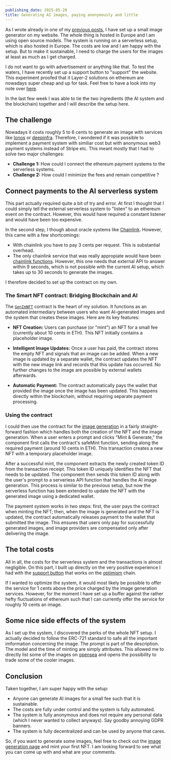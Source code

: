 ```yaml
---
publishing_date: 2025-05-20
title: Generating AI images, paying anonymously and little
---
```


As I wrote already in one of my [previous posts](6), I have set up a small image generator on my website. The whole thing is hosted in Europe and I am using open source models. The system is running on a serverless setup, which is also hosted in Europe. The costs are low and I am happy with the setup. But to make it sustainable, I need to charge the users for the images at least as much as I get charged.

I do not want to go with advertisement or anything like that. To test the waters, I have recently set up a support button to "support" the website. This experiment proofed that it Layer-2 solutions on ethereum are nowadays super cheap and up for task. Feel free to have a look into my note over [here](7).

In the last few week I was able to tie the two ingredients (the AI system and the blockchain) together and I will describe the setup here.

## The challenge

Nowadays it costs roughly 5 to 6 cents to generate an image with services like [Ionos](https://cloud.ionos.de/managed/ai-model-hub) or [deepinfra](https://deepinfra.com/). Therefore, I wondered if it was possible to implement a payment system with similiar cost but with anonymous web3 payment systems instead of Stripe etc. This meant mostly that I had to solve two major challenges:

- **Challenge 1:** How could I connect the ethereum payment systems to the serverless systems.
- **Challenge 2:** How could I minimize the fees and remain competitive ?

## Connect payments to the AI serverless system

This part actually required quite a bit of try and error. At first I thought that I could simply tell the external serverless system to "listen" to an ethereum event on the contract. However, this would have required a constant listener and would have been too expensive.

In the second step, I though about oracle systems like [Chainlink](https://chain.link/). However, this came with a few shortcomings:

- With chainlink you have to pay 3 cents per request. This is substantial overhead.
- The only chainlink service that was really appropiate would have been [chainlink functions](https://chain.link/functions). However, this one needs that external API to answer within 9 seconds, which is not possible with the current AI setup, which takes up to 30 seconds to generate the images.

I therefore decided to set up the contract on my own.

### The Smart NFT contract: Bridging Blockchain and AI

The [`GenImNFT`](https://optimistic.etherscan.io/address/0x9859431b682e861b19e87Db14a04944BC747AB6d#code) contract is the heart of my solution. It functions as an automated intermediary between users who want AI-generated images and the system that creates these images. Here are its key features:

- **NFT Creation:** Users can purchase (or "mint") an NFT for a small fee (currently about 10 cents in ETH). This NFT initially contains a placeholder image.

- **Intelligent Image Updates:** Once a user has paid, the contract stores the empty NFT and signals that an image can be added. When a new image is updated by a separate wallet, the contract updates the NFT with the new image link and records that this update has occurred. No further changes to the image are possible by external wallets afterwards.

- **Automatic Payment:** The contract automatically pays the wallet that provided the image once the image has been updated. This happens directly within the blockchain, without requiring separate payment processing.

### Using the contract

I could then use the contract for the [image generation](../imagegen) in a fairly straight-forward fashion which handles both the creation of the NFT and the image generation. When a user enters a prompt and clicks "Mint & Generate," the component first calls the contract's safeMint function, sending along the required payment (around 10 cents in ETH). This transaction creates a new NFT with a temporary placeholder image.

After a successful mint, the component extracts the newly created token ID from the transaction receipt. This token ID uniquely identifies the NFT that needs to be updated. The component then sends this token ID along with the user's prompt to a serverless API function that handles the AI image generation. This process is similar to the previous setup, but now the serverless function has been extended to update the NFT with the generated image using a dedicated wallet.

The payment system works in two steps: first, the user pays the contract when minting the NFT; then, when the image is generated and the NFT is updated, the contract automatically releases payment to the wallet that submitted the image. This ensures that users only pay for successfully generated images, and image providers are compensated only after delivering the image.

## The total costs

All in all, the costs for the serverless system and the transactions is almost negligible. On this part, I built up directly on the very positive experience I had with the [support button](7) that works on the [optimism](https://www.optimism.io/) chain.

If I wanted to optimize the system, it would most likely be possible to offer the service for 1 cents above the price charged by the image generation services. However, for the moment I have set up a buffer against the rather hefty fluctuations of ethereum such that I can currently offer the service for roughly 10 cents an image.

## Some nice side effects of the system

As I set up the system, I discovered the perks of the whole NFT setup. I actually decided to follow the ERC-721 standard to safe all the important imformation concerning the image. The prompt is part of the description. The model and the time of minting are simply attributes. This allowed me to directly list some of the images on [opensea](https://opensea.io/) and opens the possibility to trade some of the cooler images.

## Conclusion

Taken together, I am super happy with the setup:

- Anyone can generate AI images for a small fee such that it is sustainable.
- The costs are fully under control and the system is fully automated.
- The system is fully anonymous and does not require any personal data (which I never wanted to collect anyways). Say goodby annoying GDPR banners.
- The system is fully decentralized and can be used by anyone that cares.

So, if you want to generate some images, feel free to check out the [image generation page](../imagegen) and mint your first NFT. I am looking forward to see what you can come up with and what are your comments.
